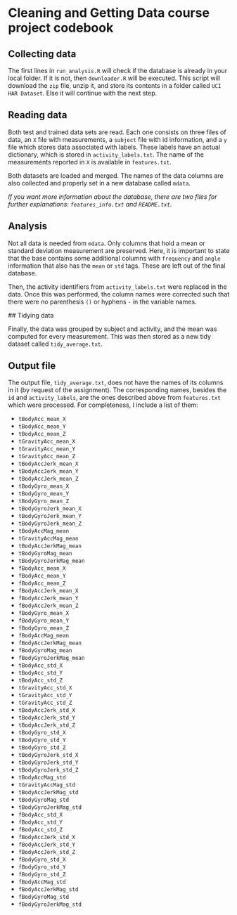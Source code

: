 # Cleaning and Getting Data course project codebook

## Collecting data

The first lines in `run_analysis.R` will check if the database is already in
your local folder. If it is not, then `downloader.R` will be executed. This
script will download the `zip` file, unzip it, and store its contents in a folder
called `UCI HAR Dataset`. Else it will continue with the next step.

## Reading data

Both test and trained data sets are read. Each one consists on three files of data,
an `X` file with measurements, a `subject` file with id information, and a `y` file
which stores data associated with labels. These labels have an actual dictionary,
which is stored in `activity_labels.txt`. The name of the measurements reported in
`X` is available in `features.txt`.

Both datasets are loaded and merged. The names of the data columns are also collected
and properly set in a new database called `mdata`.

_If you want more information about the database, there are two files for further
explanations: `features_info.txt` and `README.txt`._

## Analysis

Not all data is needed from `mdata`. Only columns that hold a mean or standard
deviation measurement are preserved. Here, it is important to state that the base
contains some additional columns with `frequency` and `angle` information that also
has the `mean` or `std` tags. These are left out of the final database.

Then, the activity identifiers from `activity_labels.txt` were replaced in the data.
Once this was performed, the column names were corrected such that there were
no parenthesis `()` or hyphens `-` in the variable names.

## Tidying data

Finally, the data was grouped by subject and activity, and the mean was computed
for every measurement. This was then stored as a new tidy dataset called
`tidy_average.txt`.


## Output file

The output file, `tidy_average.txt`, does not have the names of its columns in it
(by request of the assignment). The corresponding names, besides the `id` and
`activity_labels`, are the ones described above from `features.txt` which were
processed. For completeness, I include a list of them:

* `tBodyAcc_mean_X`
* `tBodyAcc_mean_Y`
* `tBodyAcc_mean_Z`
* `tGravityAcc_mean_X`
* `tGravityAcc_mean_Y`
* `tGravityAcc_mean_Z`
* `tBodyAccJerk_mean_X`
* `tBodyAccJerk_mean_Y`
* `tBodyAccJerk_mean_Z`
* `tBodyGyro_mean_X`
* `tBodyGyro_mean_Y`
* `tBodyGyro_mean_Z`
* `tBodyGyroJerk_mean_X`
* `tBodyGyroJerk_mean_Y`
* `tBodyGyroJerk_mean_Z`
* `tBodyAccMag_mean`
* `tGravityAccMag_mean`
* `tBodyAccJerkMag_mean`
* `tBodyGyroMag_mean`
* `tBodyGyroJerkMag_mean`
* `fBodyAcc_mean_X`
* `fBodyAcc_mean_Y`
* `fBodyAcc_mean_Z`
* `fBodyAccJerk_mean_X`
* `fBodyAccJerk_mean_Y`
* `fBodyAccJerk_mean_Z`
* `fBodyGyro_mean_X`
* `fBodyGyro_mean_Y`
* `fBodyGyro_mean_Z`
* `fBodyAccMag_mean`
* `fBodyAccJerkMag_mean`
* `fBodyGyroMag_mean`
* `fBodyGyroJerkMag_mean`
* `tBodyAcc_std_X`
* `tBodyAcc_std_Y`
* `tBodyAcc_std_Z`
* `tGravityAcc_std_X`
* `tGravityAcc_std_Y`
* `tGravityAcc_std_Z`
* `tBodyAccJerk_std_X`
* `tBodyAccJerk_std_Y`
* `tBodyAccJerk_std_Z`
* `tBodyGyro_std_X`
* `tBodyGyro_std_Y`
* `tBodyGyro_std_Z`
* `tBodyGyroJerk_std_X`
* `tBodyGyroJerk_std_Y`
* `tBodyGyroJerk_std_Z`
* `tBodyAccMag_std`
* `tGravityAccMag_std`
* `tBodyAccJerkMag_std`
* `tBodyGyroMag_std`
* `tBodyGyroJerkMag_std`
* `fBodyAcc_std_X`
* `fBodyAcc_std_Y`
* `fBodyAcc_std_Z`
* `fBodyAccJerk_std_X`
* `fBodyAccJerk_std_Y`
* `fBodyAccJerk_std_Z`
* `fBodyGyro_std_X`
* `fBodyGyro_std_Y`
* `fBodyGyro_std_Z`
* `fBodyAccMag_std`
* `fBodyAccJerkMag_std`
* `fBodyGyroMag_std`
* `fBodyGyroJerkMag_std`
